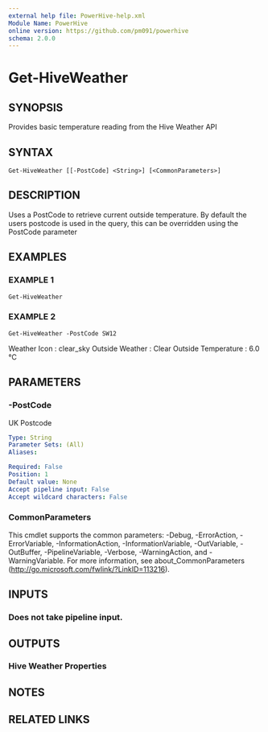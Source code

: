```yaml
---
external help file: PowerHive-help.xml
Module Name: PowerHive
online version: https://github.com/pm091/powerhive
schema: 2.0.0
---
```


# Get-HiveWeather

## SYNOPSIS
Provides basic temperature reading from the Hive Weather API

## SYNTAX

```
Get-HiveWeather [[-PostCode] <String>] [<CommonParameters>]
```

## DESCRIPTION
Uses a PostCode to retrieve current outside temperature.
By default the users postcode is used in the query, this can
be overridden using the PostCode parameter

## EXAMPLES

### EXAMPLE 1
```
Get-HiveWeather
```

### EXAMPLE 2
```
Get-HiveWeather -PostCode SW12
```

Weather Icon        : clear_sky
Outside Weather     : Clear
Outside Temperature : 6.0 °C

## PARAMETERS

### -PostCode
UK Postcode

```yaml
Type: String
Parameter Sets: (All)
Aliases:

Required: False
Position: 1
Default value: None
Accept pipeline input: False
Accept wildcard characters: False
```

### CommonParameters
This cmdlet supports the common parameters: -Debug, -ErrorAction, -ErrorVariable, -InformationAction, -InformationVariable, -OutVariable, -OutBuffer, -PipelineVariable, -Verbose, -WarningAction, and -WarningVariable. For more information, see about_CommonParameters (http://go.microsoft.com/fwlink/?LinkID=113216).

## INPUTS

### Does not take pipeline input.

## OUTPUTS

### Hive Weather Properties

## NOTES

## RELATED LINKS
